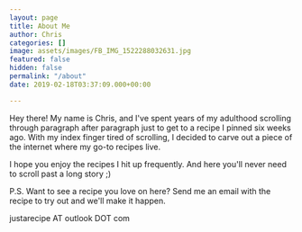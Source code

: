 ```yaml
---
layout: page
title: About Me
author: Chris
categories: []
image: assets/images/FB_IMG_1522288032631.jpg
featured: false
hidden: false
permalink: "/about"
date: 2019-02-18T03:37:09.000+00:00

---
```

Hey there! My name is Chris, and I've spent years of my adulthood scrolling through paragraph after paragraph just to get to a recipe I pinned six weeks ago. With my index finger tired of scrolling, I decided to carve out a piece of the internet where my go-to recipes live.

I hope you enjoy the recipes I hit up frequently. And here you'll never need to scroll past a long story ;)

P.S. Want to see a recipe you love on here? Send me an email with the recipe to try out and we'll make it happen. 

justarecipe AT outlook DOT com